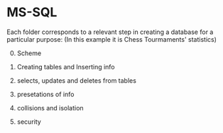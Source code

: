 # MS-SQL

Each folder corresponds to a relevant step in creating a database for a particular purpose:
(In this example it is Chess Tourmaments' statistics)

0) Scheme

1) Creating tables and Inserting info

2) selects, updates and deletes from tables

3) presetations of info

4) collisions and isolation 

5) security 
